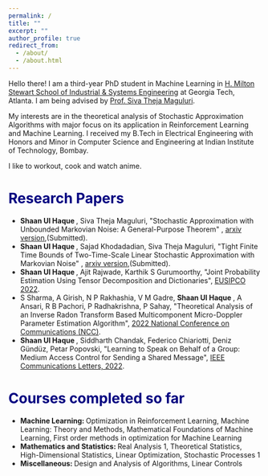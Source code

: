 ```yaml
---
permalink: /
title: ""
excerpt: ""
author_profile: true
redirect_from: 
  - /about/
  - /about.html
---
```


<!--<img src="/images/GA_Tech.png" alt="hi" class="inline"/>-->

Hello there! I am a third-year PhD student in Machine Learning in [H. Milton Stewart School of Industrial & Systems Engineering](https://www.isye.gatech.edu/) at Georgia Tech, Atlanta. I am being advised by [Prof. Siva Theja Maguluri](https://sites.google.com/site/sivatheja/).

My interests are in the theoretical analysis of Stochastic Approximation Algorithms with major focus on its application in Reinforcement Learning and Machine Learning. I received my B.Tech in Electrical Engineering with Honors and Minor in Computer Science and Engineering at Indian Institute of Technology, Bombay. 

I like to workout, cook and watch anime. 

# <span style="color:navy;">Research Papers</span>
* <b> Shaan Ul Haque </b>, Siva Theja Maguluri, "Stochastic Approximation with Unbounded Markovian Noise: A General-Purpose Theorem" , [arxiv version](https://arxiv.org/pdf/2410.21704),(Submitted). <br>
* <b> Shaan Ul Haque </b>, Sajad Khodadadian, Siva Theja Maguluri, "Tight Finite Time Bounds of Two-Time-Scale Linear Stochastic Approximation with Markovian Noise" , [arxiv version](https://arxiv.org/abs/2401.00364),(Submitted). <br>
* <b> Shaan Ul Haque </b>, Ajit Rajwade, Karthik S Gurumoorthy, "Joint Probability Estimation Using Tensor Decomposition and Dictionaries", [EUSIPCO 2022](https://eurasip.org/Proceedings/Eusipco/Eusipco2022/pdfs/0002226.pdf).   <br>
* S Sharma, A Girish, N P Rakhashia, V M Gadre, <b> Shaan Ul Haque </b>, A Ansari, R B Pachori, P Radhakrishna, P Sahay, "Theoretical Analysis of an Inverse Radon Transform Based Multicomponent Micro-Doppler Parameter Estimation Algorithm", [2022 National Conference on Communications (NCC)](https://ieeexplore.ieee.org/abstract/document/9806802).  <br>
* <b> Shaan Ul Haque </b>, Siddharth Chandak, Federico Chiariotti, Deniz Gündüz, Petar Popovski, "Learning to Speak on Behalf of a Group: Medium Access Control for Sending a Shared Message", [IEEE Communications Letters, 2022](https://ieeexplore.ieee.org/abstract/document/9792282).  <br>

# <span style="color:navy;"> Courses completed so far</span>
* <b> Machine Learning: </b>Optimization in Reinforcement Learning, Machine Learning: Theory and Methods, Mathematical Foundations of Machine Learning, First order methods in optimization for Machine Learning <br>
* <b> Mathematics and Statistics: </b>Real Analysis 1, Theoretical Statistics, High-Dimensional Statistics, Linear Optimization, Stochastic Processes 1 <br>
* <b> Miscellaneous: </b> Design and Analysis of Algorithms, Linear Controls <br>
